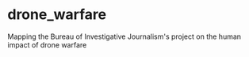 # drone_warfare
Mapping the Bureau of Investigative Journalism's project on the human impact of drone warfare
